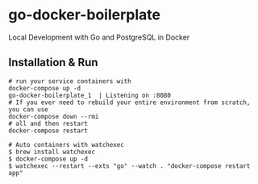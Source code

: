 # go-docker-boilerplate

Local Development with Go and PostgreSQL in Docker

## Installation & Run

```
# run your service containers with
docker-compose up -d
go-docker-boilerplate_1  | Listening on :8080
# If you ever need to rebuild your entire environment from scratch, you can use
docker-compose down --rmi
# all and then restart
docker-compose restart
```

```
# Auto containers with watchexec
$ brew install watchexec
$ docker-compose up -d
$ watchexec --restart --exts "go" --watch . "docker-compose restart app"
```
